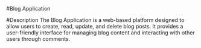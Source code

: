 #Blog Application

#Description
The Blog Application is a web-based platform designed to allow users to create, read, update, and delete blog posts. It provides a user-friendly interface for managing blog content and interacting with other users through comments.
